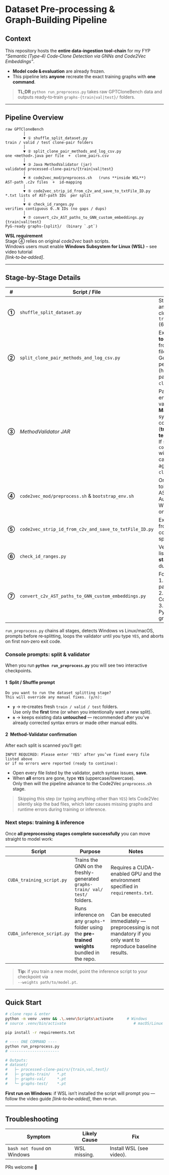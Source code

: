 
# Dataset Pre‑processing & Graph‑Building Pipeline

## Context
This repository hosts the **entire data‑ingestion tool‑chain** for my FYP  
*“Semantic (Type‑4) Code‑Clone Detection via GNNs and Code2Vec Embeddings”*.

* **Model code & evaluation** are already frozen.  
* This pipeline lets **anyone** recreate the exact training graphs with **one command**.

> **TL;DR** `python run_preprocess.py` takes raw GPTCloneBench data and  
> outputs ready‑to‑train `graphs‑{train|val|test}/` folders.

---

## Pipeline Overview

```text
raw GPTCloneBench
        │
        ▼ ① shuffle_split_dataset.py
train / valid / test clone‑pair folders
        │
        ▼ ② split_clone_pair_methods_and_log_csv.py
one <method>.java per file  +  clone_pairs.csv
        │
        ▼ ③ Java MethodValidator (jar)
validated processed‑clone‑pairs/{train|val|test}
        │
        ▼ ④ code2vec_mod/preprocess.sh   (runs **inside WSL**)
AST‑path .c2v files  +  id‑mapping
        │
        ▼ ⑤ code2vec_strip_id_from_c2v_and_save_to_txtFile_ID.py
*.txt lists of AST‑path IDs  per split
        │
        ▼ ⑥ check_id_ranges.py
verifies contiguous 0..N IDs (no gaps / dups)
        │
        ▼ ⑦ convert_c2v_AST_paths_to_GNN_custom_embeddings.py {train|val|test}
PyG‑ready graphs‑{split}/  (binary `.pt`)
```

**WSL requirement**  
Stage ④ relies on original *code2vec* bash scripts.  
Windows users must enable **Windows Subsystem for Linux (WSL)** – see video tutorial  
*[link‑to‑be‑added]*.

---

## Stage‑by‑Stage Details

| # | Script / File | Responsibility |
|---|---------------|----------------|
| **①** | `shuffle_split_dataset.py` | Stratified shuffle of *true* and *false* semantic clone folders → `train / valid / test` (60 / 20 / 20). |
| **②** | `split_clone_pair_methods_and_log_csv.py` | Extracts the **two top‑level methods** from each clone‑pair file.<br>Generates one `.java` per **unique** method (hash‑dedup) and logs pairs & labels to `clone_pairs.csv`. |
| **③** | *MethodValidator JAR* | Parses every `.java` to ensure it compiles as a valid method.<br>**Manual fixes applied:** syntax errors were corrected for each split (**train 10**, **valid 6**, **test 4**).<br>If syntax errors remain, `code2vec/preprocess.sh` will skip those files causing missing graphs against `clone_pairs.csv`. |
| **④** | `code2vec_mod/preprocess.sh` & `bootstrap_env.sh` | Original *code2vec* tokenizer — emits AST‑path `.c2v` files. Automatically runs in WSL on Windows, Bash on \*nix. |
| **⑤** | `code2vec_strip_id_from_c2v_and_save_to_txtFile_ID.py` | Extracts numeric IDs from `.c2v` headers → compact `.txt` lists per split. |
| **⑥** | `check_id_ranges.py` | Verifies each split’s ID list is **contiguous starting at 0** (no gaps / duplicates). |
| **⑦** | `convert_c2v_AST_paths_to_GNN_custom_embeddings.py` | For each split:<br>1. Loads `.c2v` AST paths<br>2. Encodes via a Code2Vec model<br>3. Saves PyTorch‑Geometric graphs → `graphs‑{train|val|test}/`. |

`run_preprocess.py` chains all stages, detects Windows vs Linux/macOS, prompts
before re‑splitting, loops the validator until you type `YES`, and aborts on first
non‑zero exit code.

### Console prompts: split & validator

When you run **`python run_preprocess.py`** you will see two interactive checkpoints.

#### 1&nbsp;&nbsp;Split / Shuffle prompt
```text
Do you want to run the dataset splitting stage?
This will override any manual fixes. (y/n):
```
* **`y`** → re‑creates fresh `train / valid / test` folders.  
  Use only the **first** time (or when you intentionally want a new split).
* **`n`** → keeps existing data **untouched** — recommended after you’ve already
  corrected syntax errors or made other manual edits.

#### 2&nbsp;&nbsp;Method‑Validator confirmation
After each split is scanned you’ll get:
```text
INPUT REQUIRED: Please enter 'YES' after you’ve fixed every file listed above
or if no errors were reported (ready to continue):
```
* Open every file listed by the validator, patch syntax issues, **save**.
* When **all** errors are gone, type **`YES`** (uppercase/lowercase).  
  Only then will the pipeline advance to the Code2Vec `preprocess.sh` stage.

> Skipping this step (or typing anything other than `YES`) lets Code2Vec silently
> skip the bad files, which later causes missing graphs and runtime errors during
> training or inference.

### Next steps: training & inference

Once **all preprocessing stages complete successfully** you can move straight to
model work:

| Script | Purpose | Notes |
|--------|---------|-------|
| `CUDA_training_script.py` | Trains the GNN on the freshly-generated `graphs-train/ val/ test/` folders. | Requires a CUDA-enabled GPU and the environment specified in `requirements.txt`. |
| `CUDA_inference_script.py` | Runs inference on any `graphs-*` folder using the **pre-trained weights** bundled in the repo. | Can be executed immediately — preprocessing is not mandatory if you only want to reproduce baseline results. |

> **Tip:** if you train a new model, point the inference script to your checkpoint via  
> `--weights path/to/model.pt`.

---

## Quick Start

```bash
# clone repo & enter
python -m venv .venv && .\.venv\Scripts\activate      # Windows
# source .venv/bin/activate                              # macOS/Linux

pip install -r requirements.txt

# ---- ONE COMMAND ----
python run_preprocess.py
# ----------------------

# Outputs:
# dataset/
#   ├─ processed-clone-pairs/{train,val,test}/
#   ├─ graphs-train/   *.pt
#   ├─ graphs-val/     *.pt
#   └─ graphs-test/    *.pt
```

**First run on Windows:** if WSL isn’t installed the script will prompt you —  
follow the video guide *[link‑to‑be‑added]*, then re‑run.

---

## Troubleshooting

| Symptom | Likely Cause | Fix |
|---------|--------------|-----|
| `bash not found` on Windows | WSL missing. | Install WSL (see video). |



PRs welcome 🙂




